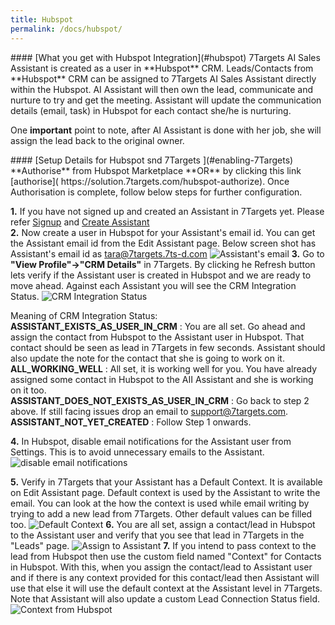```yaml
---
title: Hubspot
permalink: /docs/hubspot/
---
```


<a name="hubspot"/>
#### [What you get with Hubspot Integration](#hubspot)
7Targets AI Sales Assistant is created as a user in **Hubspot** CRM.  
Leads/Contacts from **Hubspot** CRM can be assigned to 7Targets AI Sales Assistant directly within the Hubspot. AI Assistant will then own the lead, communicate and nurture to try and get the meeting. Assistant will update the communication details (email, task) in Hubspot for each contact she/he is nurturing. 

One **important** point to note, after AI Assistant is done with her job, she will assign the lead back to the original owner. 

<a name="Enabling 7Targets from Hubspot Marketplace"/>
#### [Setup Details for Hubspot snd 7Targets ](#enabling-7Targets)
**Authorise** from Hubspot Marketplace **OR** by clicking this link [authorise]( https://solution.7targets.com/hubspot-authorize). Once Authorisation is complete, follow below steps for further configuration. 

**1.** If you have not signed up and created an Assistant in 7Targets yet. Please refer [Signup](/videos/home/#signup) and [Create Assistant](/videos/home/#create-assistant)  
**2.** Now create a user in Hubspot for your Assistant's email id. You can get the Assistant email id from the Edit Assistant page. Below screen shot has Assistant's email id as tara@7targets.7ts-d.com 
![Assistant's email](../../../img/assistant-email.png)
**3.** Go to **"View Profile"->"CRM Details"** in 7Targets. By clicking he Refresh button lets verify if the Assistant user is created in Hubspot and we are ready to move ahead. Against each Assistant you will see the CRM Integration Status. ![CRM Integration Status](../../../img/crm-integration-status.png)

Meaning of CRM Integration Status:  
**ASSISTANT_EXISTS_AS_USER_IN_CRM** : You are all set. Go ahead and assign the contact from Hubspot to the Assistant user in Hubspot. That contact should be seen as lead in 7Targets in few seconds. Assistant should also update the note for the contact that she is going to work on it.  
**ALL_WORKING_WELL** : All set, it is working well for you. You have already assigned some contact in Hubspot to the AII Assistant and she is working on it too.  
**ASSISTANT_DOES_NOT_EXISTS_AS_USER_IN_CRM** : Go back to step 2 above. If still facing issues drop an email to support@7targets.com.  
**ASSISTANT_NOT_YET_CREATED** : Follow Step 1 onwards.   

**4.** In Hubspot, disable email notifications for the Assistant user from Settings. This is to avoid  unnecessary emails to the Assistant. 
![disable email notifications](../../../img/disable-email-notifications.png)

**5.** Verify in 7Targets that your Assistant has a Default Context. It is available on Edit Assistant page. Default context is used by the Assistant to write the email. You can look at the how the context is used while email writing by trying to add a new lead from 7Targets. Other default values can be filled too. 
![Default Context](../../../img/assistant-defaults.png)
**6.** You are all set, assign a contact/lead in Hubspot to the Assistant user and verify that you see that lead in 7Targets in the "Leads" page. 
![Assign to Assistant](../../../img/assign-to-assistant.png)
**7.**  If you intend to pass context to the lead from Hubspot then use the custom field named "Context" for Contacts in Hubspot. With this, when you assign the contact/lead to Assistant user and if there is any context provided for this contact/lead then Assistant will use that else it will use the default context at the Assistant level in 7Targets. Note that Assistant will also update a custom Lead Connection Status field.
![Context from Hubspot](../../../img/context-in-hubspot.png)


